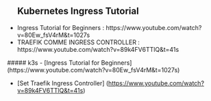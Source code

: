 
<ul>
  <h2>Kubernetes Ingress Tutorial</h2>
 <li> Ingress Tutorial for Beginners : https://www.youtube.com/watch?v=80Ew_fsV4rM&t=1027s</li>
  <li>TRAEFIK COMME INGRESS CONTROLLER :  https://www.youtube.com/watch?v=89k4FV6TTlQ&t=41s</li>
</ul>
##### k3s
- [Ingress Tutorial for Beginners] (https://www.youtube.com/watch?v=80Ew_fsV4rM&t=1027s)

- [Set Traefik Ingress Controller] (https://www.youtube.com/watch?v=89k4FV6TTlQ&t=41s)
